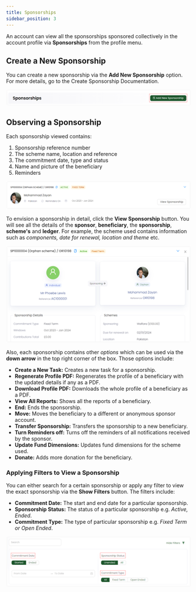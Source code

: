 ```yaml
---
title: Sponsorships
sidebar_position: 3
---
```


An account can view all the sponsorships sponsored collectively in the account profile via **Sponsorships** from the profile menu.

## Create a New Sponsorship

You can create a new sponsorship via the **Add New Sponsorship** option. For more details, go to the Create Sponsorship Documentation.

![Create Sponsorship](./create-sponsorship-button.png)

## Observing a Sponsorship

Each sponsorship viewed contains:

1. Sponsorship reference number
2. The scheme name, location and reference
3. The commitment date, type and status
4. Name and picture of the beneficiary
5. Reminders

![Sponsorship View](./sponsorship-view.png)

To envision a sponsorship in detail, click the **View Sponsorship** button. You will see all the details of the **sponsor**, **beneficiary**, the **sponsorship**, **scheme's** and **ledger**. For example, the scheme used contains information such as *components, date for renewal, location and theme* etc.

![Sponsorship Detail](./sponsorship-detail.png)

Also, each sponsorship contains other *options* which can be used via the **down arrow** in the top right corner of the box. Those options include:

- **Create a New Task:** Creates a new task for a sponsorship.
- **Regenerate Profile PDF:** Regenerates the profile of a beneficiary with the updated details if any as a PDF.
- **Download Profile PDF:** Downloads the whole profile of a beneficiary as a PDF.
- **View All Reports:** Shows all the reports of a beneficiary.
- **End:** Ends the sponsorship.
- **Move:** Moves the beneficiary to a different or anonymous sponsor account.
- **Transfer Sponsorship:** Transfers the sponsorship to a new beneficiary.
- **Turn Reminders off:** Turns off the reminders of all notifications received by the sponsor.
- **Update Fund Dimensions:** Updates fund dimensions for the scheme used.
- **Donate:** Adds more donation for the beneficiary. 

### Applying Filters to View a Sponsorship

You can either search for a certain sponsorship or apply any filter to view the exact sponsorship via the **Show Filters** button. The filters include:

- **Commitment Date:** The start and end date for a particular sponsorship.
- **Sponsorship Status:** The status of a particular sponsorship e.g. *Active, Ended*.
- **Commitment Type:** The type of particular sponsorship e.g. *Fixed Term or Open Ended*.

![Filters Option](./filters-option.png)
